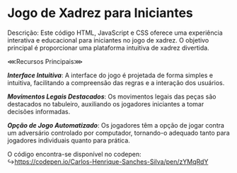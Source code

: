 # Jogo de Xadrez para Iniciantes

Descrição:
Este código HTML, JavaScript e CSS oferece uma experiência interativa e educacional para iniciantes no jogo de xadrez. O objetivo principal é proporcionar uma plataforma intuitiva de xadrez divertida.

⋘Recursos Principais⋙

__*Interface Intuitiva*__: A interface do jogo é projetada de forma simples e intuitiva, facilitando a compreensão das regras e a interação dos usuários.

__*Movimentos Legais Destacados*__: Os movimentos legais das peças são destacados no tabuleiro, auxiliando os jogadores iniciantes a tomar decisões informadas.

__*Opção de Jogo Automatizado*__: Os jogadores têm a opção de jogar contra um adversário controlado por computador, tornando-o adequado tanto para jogadores individuais quanto para prática.

O código encontra-se disponível no codepen: </br>
↪https://codepen.io/Carlos-Henrique-Sanches-Silva/pen/zYMqRdY
